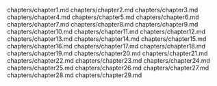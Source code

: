 chapters/chapter1.md
chapters/chapter2.md
chapters/chapter3.md
chapters/chapter4.md
chapters/chapter5.md
chapters/chapter6.md
chapters/chapter7.md
chapters/chapter8.md
chapters/chapter9.md
chapters/chapter10.md
chapters/chapter11.md
chapters/chapter12.md
chapters/chapter13.md
chapters/chapter14.md
chapters/chapter15.md
chapters/chapter16.md
chapters/chapter17.md
chapters/chapter18.md
chapters/chapter19.md
chapters/chapter20.md
chapters/chapter21.md
chapters/chapter22.md
chapters/chapter23.md
chapters/chapter24.md
chapters/chapter25.md
chapters/chapter26.md
chapters/chapter27.md
chapters/chapter28.md
chapters/chapter29.md
